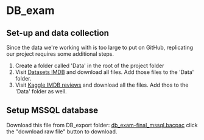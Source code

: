 # DB_exam

## Set-up and data collection
Since the data we're working with is too large to put on GitHub, replicating our project requires some additional steps.
1. Create a folder called 'Data' in the root of the project folder
2. Visit [Datasets IMDB](https://datasets.imdbws.com/) and download all files. Add those files to the 'Data' folder.
3. Visit [Kaggle IMDB reviews](https://www.kaggle.com/datasets/rmisra/imdb-spoiler-dataset?select=IMDB_reviews.json) and download all the files. Add thos to the 'Data' folder as well.

## Setup MSSQL database

Download this file from DB_export folder: [db_exam-final_mssql.bacpac](https://github.com/Gruppe-H/DB_Exam/blob/main/DB_export/db_exam-final_mssql.bacpac)
click the "download raw file" button to download.
